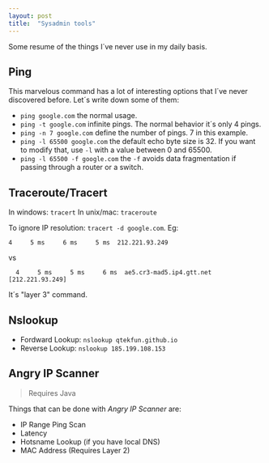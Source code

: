 ```yaml
---
layout: post
title:  "Sysadmin tools"
---
```


Some resume of the things I´ve never use in my daily basis.

## Ping

This marvelous command has a lot of interesting options that I´ve never discovered before. Let´s write down some
of them:

* `ping google.com` the normal usage.
* `ping -t google.com` infinite pings. The normal behavior it´s only 4 pings.
* `ping -n 7 google.com` define the number of pings. 7 in this example.
* `ping -l 65500 google.com` the default echo byte size is 32. If you want to modify that, use `-l` with a value
between 0 and 65500.
* `ping -l 65500 -f google.com` the `-f` avoids data fragmentation if passing through a router or a switch.

## Traceroute/Tracert

In windows: `tracert`
In unix/mac: `traceroute`

To ignore IP resolution: `tracert -d google.com`. Eg:

`4     5 ms     6 ms     5 ms  212.221.93.249`

vs

`  4     5 ms     5 ms     6 ms  ae5.cr3-mad5.ip4.gtt.net [212.221.93.249]`

It´s "layer 3" command.

## Nslookup

* Fordward Lookup: `nslookup qtekfun.github.io`
* Reverse Lookup: `nslookup 185.199.108.153`


## Angry IP Scanner

> Requires Java

Things that can be done with *Angry IP Scanner* are:
* IP Range Ping Scan
* Latency
* Hotsname Lookup (if you have local DNS)
* MAC Address (Requires Layer 2)
